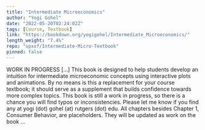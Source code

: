 ```yaml
---
title: "Intermediate Microeconomics"
author: "Yogi Gohel"
date: "2022-05-20T02:24:02Z"
tags: [Course, Textbook]
link: "https://bookdown.org/yogigohel/Intermediate_Microeconomics/"
length_weight: "7.4%"
repo: "spxxf/Intermediate-Micro-Textbook"
pinned: false
---
```


WORK IN PROGRESS [...] This book is designed to help students develop an intuition for intermediate microeconomic concepts using interactive plots and animations. By no means is this a replacement for your course textbook; it should serve as a supplement that builds confidence towards more complex topics. This book is still a work in progress, so there is a chance you will find typos or inconsistencies. Please let me know if you find any at yogi (dot) gohel (at) rutgers (dot) edu. All chapters besides Chapter 1, Consumer Behavior, are placeholders. They will be updated as work on the book ...
